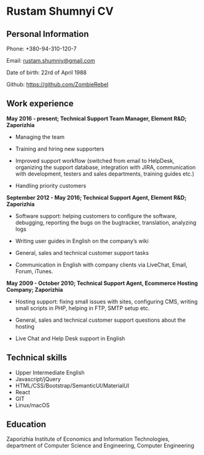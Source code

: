 # Rustam Shumnyi CV

## Personal Information

Phone:          	+380-94-310-120-7

Email: 		rustam.shumniy@gmail.com

Date of birth:	22rd of April 1988

Github:		https://github.com/ZombieRebel

## Work experience

**May 2016 - present; Technical Support Team Manager, Element R&D; Zaporizhia**

* Managing the team

* Training and hiring new supporters

* Improved support workflow (switched from email to HelpDesk, organizing the support database, integration with JIRA, communication with development,  testers and sales departments, training guides etc.)

* Handling priority customers

**September 2012 - May 2016; Technical Support Agent, Element R&D; Zaporizhia**

* Software support: helping customers to configure the software, debugging, reporting the bugs on the bugtracker, translation, analyzing logs

* Writing user guides in English on the company’s wiki

* General, sales and technical customer support tasks

* Communication in English with company clients via LiveChat, Email, Forum, iTunes.

**May 2009 - October 2010; Technical Support Agent, Ecommerce Hosting Company; Zaporizhia**

* Hosting support: fixing small issues with sites, configuring CMS, writing small scripts in PHP, helping in FTP, SMTP setup etc.

* General, sales and technical customer support questions about the hosting

* Live Chat and Help Desk support in English

## Technical skills

- Upper Intermediate English
- Javascript/jQuery
- HTML/CSS/Bootstrap/SemanticUI/MaterialUI
- React
- GIT
- Linux/macOS

## Education

Zaporizhia Institute of Economics and Information Technologies, department of Computer Science and Engineering, Computer Engineering
